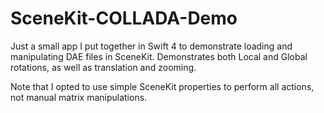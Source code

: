 # SceneKit-COLLADA-Demo
Just a small app I put together in Swift 4 to demonstrate loading and manipulating DAE files in SceneKit. Demonstrates both Local and Global rotations, as well as translation and zooming.  

Note that I opted to use simple SceneKit properties to perform all actions, not manual matrix manipulations.
